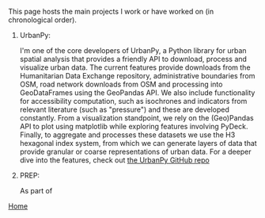 This page hosts the main projects I work or have worked on (in chronological order).

1. UrbanPy:

    I'm one of the core developers of UrbanPy, a Python library for urban spatial analysis that provides a friendly API to download, process and visualize urban data. The current features provide downloads from the Humanitarian Data Exchange repository, administrative boundaries from OSM, road network downloads from OSM and processing into GeoDataFrames using the GeoPandas API. We also include functionality for accessibility computation, such as isochrones and indicators from relevant literature (such as "pressure") and these are developed constantly. From a visualization standpoint, we rely on the (Geo)Pandas API to plot using matplotlib while exploring features involving PyDeck.
    Finally, to aggregate and processes these datasets we use the H3 hexagonal index system, from which we can generate layers of data that provide granular or coarse representations of urban data. For a deeper dive into the features, check out [the UrbanPy GitHub repo](https://github.com/EL-BID/urbanpy)

2. PREP:

    As part of 



[Home](https://a-regal.github.io)